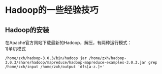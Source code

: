 # Hadoop的一些经验技巧

## Hadoop的安装
在Apache官方网站下载最新的Hadoop，解压，有两种运行模式：   
1)单机模式
```shell
/home/zxh/hadoop-3.0.3/bin/hadoop jar /home/zxh/hadoop-3.0.3/share/hadoop/mapreduce/hadoop-mapreduce-examples-3.0.3.jar grep /home/zxh/input /home/zxh/output 'dfs[a-z.]+'
```
